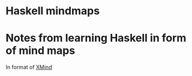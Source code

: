 Haskell mindmaps
================

# Notes from learning Haskell in form of mind maps

  In format of [XMind](https://www.xmind.net)

